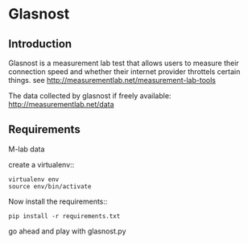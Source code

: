 Glasnost
========

Introduction
------------

Glasnost is a measurement lab test that allows users to measure their
connection speed and whether their internet provider throttels certain
things. see http://measurementlab.net/measurement-lab-tools

The data collected by glasnost if freely available:
http://measurementlab.net/data

Requirements
------------

M-lab data

create a virtualenv::

    virtualenv env
    source env/bin/activate 

Now install the requirements::

    pip install -r requirements.txt

go ahead and play with glasnost.py
